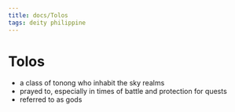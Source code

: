 ```yaml
---
title: docs/Tolos
tags: deity philippine
---
```


# Tolos
- a class of tonong who inhabit the sky realms
- prayed to, especially in times of battle and protection for quests
- referred to as gods